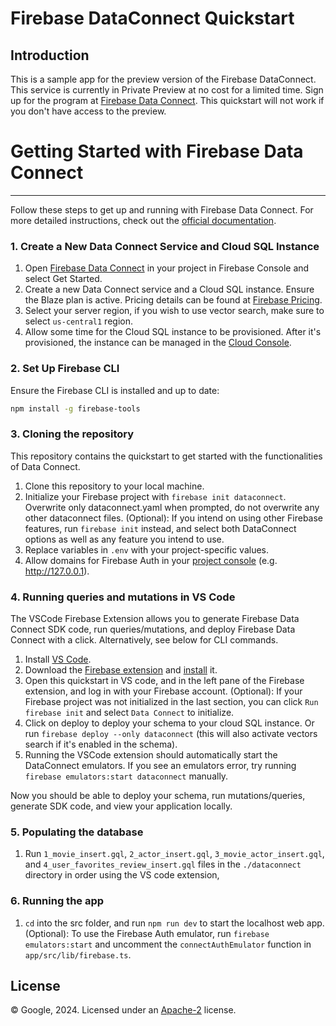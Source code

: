 Firebase DataConnect Quickstart
=======================================

Introduction
------------

This is a sample app for the preview version of the Firebase DataConnect.
This service is currently in Private Preview at no cost for a limited time. Sign up for the program at [Firebase Data Connect](https://firebase.google.com/products/data-connect).
This quickstart will not work if you don't have access to the preview.

<!-- Introduction
------------

[Read more about Firebase DataConnect ](https://firebase.google.com/docs/dataconnect/) -->

#  Getting Started with Firebase Data Connect
---------------
Follow these steps to get up and running with Firebase Data Connect. For more detailed instructions, check out the [official documentation](https://firebase.google.com/docs/data-connect/quickstart).

### 1. Create a New Data Connect Service and Cloud SQL Instance

1. Open [Firebase Data Connect](https://console.firebase.google.com/u/0/project/_/dataconnect) in your project in Firebase Console and select Get Started.
2. Create a new Data Connect service and a Cloud SQL instance. Ensure the Blaze plan is active. Pricing details can be found at [Firebase Pricing](https://firebase.google.com/pricing).
3. Select your server region, if you wish to use vector search, make sure to select `us-central1` region.
4. Allow some time for the Cloud SQL instance to be provisioned. After it's provisioned, the instance can be managed in the [Cloud Console](https://pantheon.corp.google.com/sql).

### 2. Set Up Firebase CLI

Ensure the Firebase CLI is installed and up to date:

```bash
npm install -g firebase-tools
```

### 3. Cloning the repository
This repository contains the quickstart to get started with the functionalities of Data Connect.

1. Clone this repository to your local machine.
2. Initialize your Firebase project with `firebase init dataconnect`. Overwrite only dataconnect.yaml when prompted, do not overwrite any other dataconnect files.
(Optional): If you intend on using other Firebase features, run `firebase init` instead, and select both DataConnect options as well as any feature you intend to use.
3. Replace variables in `.env` with your project-specific values.
4. Allow domains for Firebase Auth in your [project console](https://console.firebase.google.com/project/_/authentication/settings) (e.g. http://127.0.0.1).

### 4. Running queries and mutations in VS Code
The VSCode Firebase Extension allows you to generate Firebase Data Connect SDK code, run queries/mutations, and deploy Firebase Data Connect with a click. Alternatively, see below for CLI commands.

1. Install [VS Code](https://code.visualstudio.com/).
2. Download the [Firebase extension](https://firebasestorage.googleapis.com/v0/b/firemat-preview-drop/o/vsix%2Ffirebase-vscode-latest.vsix?alt=media) and [install](https://code.visualstudio.com/docs/editor/extension-marketplace#_install-an-extension) it.
3. Open this quickstart in VS code, and in the left pane of the Firebase extension, and log in with your Firebase account.
(Optional): If your Firebase project was not initialized in the last section, you can click `Run firebase init` and select `Data Connect` to initialize.
4. Click on deploy to deploy your schema to your cloud SQL instance. Or run `firebase deploy --only dataconnect` (this will also activate vectors search if it's enabled in the schema).
5. Running the VSCode extension should automatically start the DataConnect emulators. If you see an emulators error, try running `firebase emulators:start dataconnect` manually.

Now you should be able to deploy your schema, run mutations/queries, generate SDK code, and view your application locally.

### 5. Populating the database
1. Run `1_movie_insert.gql`, `2_actor_insert.gql`, `3_movie_actor_insert.gql`, and `4_user_favorites_review_insert.gql` files in the `./dataconnect` directory in order using the VS code extension, 

### 6. Running the app

1. `cd` into the src folder, and run `npm run dev` to start the localhost web app.
(Optional): To use the Firebase Auth emulator, run `firebase emulators:start` and uncomment the `connectAuthEmulator` function in `app/src/lib/firebase.ts`.

License
-------

© Google, 2024. Licensed under an [Apache-2](../../LICENSE) license.

